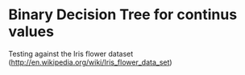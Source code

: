 Binary Decision Tree for continus values
===============

Testing against the Iris flower dataset (http://en.wikipedia.org/wiki/Iris_flower_data_set)
